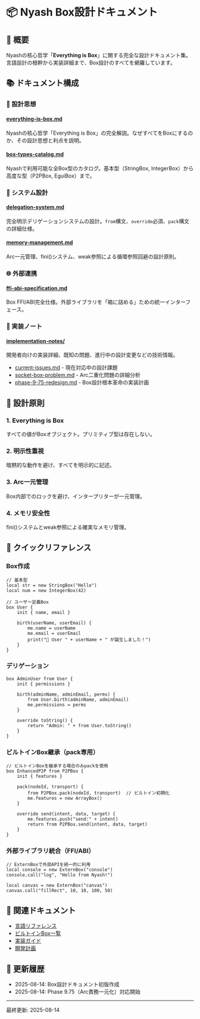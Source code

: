 # 📦 Nyash Box設計ドキュメント

## 🎯 概要

Nyashの核心哲学「**Everything is Box**」に関する完全な設計ドキュメント集。
言語設計の根幹から実装詳細まで、Box設計のすべてを網羅しています。

## 📚 ドキュメント構成

### 🌟 設計思想

#### [everything-is-box.md](everything-is-box.md)
Nyashの核心哲学「Everything is Box」の完全解説。なぜすべてをBoxにするのか、その設計思想と利点を説明。

#### [box-types-catalog.md](box-types-catalog.md)  
Nyashで利用可能な全Box型のカタログ。基本型（StringBox, IntegerBox）から高度な型（P2PBox, EguiBox）まで。

### 🔄 システム設計

#### [delegation-system.md](delegation-system.md)
完全明示デリゲーションシステムの設計。`from`構文、`override`必須、`pack`構文の詳細仕様。

#### [memory-management.md](memory-management.md)
Arc<Mutex>一元管理、fini()システム、weak参照による循環参照回避の設計原則。

### 🌐 外部連携

#### [ffi-abi-specification.md](ffi-abi-specification.md)
Box FFI/ABI完全仕様。外部ライブラリを「箱に詰める」ための統一インターフェース。

### 🔧 実装ノート

#### [implementation-notes/](implementation-notes/)
開発者向けの実装詳細、既知の問題、進行中の設計変更などの技術情報。

- [current-issues.md](implementation-notes/current-issues.md) - 現在対応中の設計課題
- [socket-box-problem.md](implementation-notes/socket-box-problem.md) - Arc<Mutex>二重化問題の詳細分析
- [phase-9-75-redesign.md](implementation-notes/phase-9-75-redesign.md) - Box設計根本革命の実装計画

## 🎨 設計原則

### 1. **Everything is Box**
すべての値がBoxオブジェクト。プリミティブ型は存在しない。

### 2. **明示性重視**
暗黙的な動作を避け、すべてを明示的に記述。

### 3. **Arc<Mutex>一元管理**
Box内部でのロックを避け、インタープリターが一元管理。

### 4. **メモリ安全性**
fini()システムとweak参照による確実なメモリ管理。

## 🚀 クイックリファレンス

### Box作成
```nyash
// 基本型
local str = new StringBox("Hello")
local num = new IntegerBox(42)

// ユーザー定義Box
box User {
    init { name, email }
    
    birth(userName, userEmail) {
        me.name = userName
        me.email = userEmail
        print("🌟 User " + userName + " が誕生しました！")
    }
}
```

### デリゲーション
```nyash
box AdminUser from User {
    init { permissions }
    
    birth(adminName, adminEmail, perms) {
        from User.birth(adminName, adminEmail)
        me.permissions = perms
    }
    
    override toString() {
        return "Admin: " + from User.toString()
    }
}
```

### ビルトインBox継承（pack専用）
```nyash
// ビルトインBoxを継承する場合のみpackを使用
box EnhancedP2P from P2PBox {
    init { features }
    
    pack(nodeId, transport) {
        from P2PBox.pack(nodeId, transport)  // ビルトイン初期化
        me.features = new ArrayBox()
    }
    
    override send(intent, data, target) {
        me.features.push("send:" + intent)
        return from P2PBox.send(intent, data, target)
    }
}
```

### 外部ライブラリ統合（FFI/ABI）
```nyash
// ExternBoxで外部APIを統一的に利用
local console = new ExternBox("console")
console.call("log", "Hello from Nyash!")

local canvas = new ExternBox("canvas")
canvas.call("fillRect", 10, 10, 100, 50)
```

## 📖 関連ドキュメント

- [言語リファレンス](../language-reference.md)
- [ビルトインBox一覧](../builtin-boxes.md)
- [実装ガイド](../../../../CLAUDE.md)
- [開発計画](../../../../予定/native-plan/copilot_issues.txt)

## 🔄 更新履歴

- 2025-08-14: Box設計ドキュメント初版作成
- 2025-08-14: Phase 9.75（Arc<Mutex>責務一元化）対応開始

---

最終更新: 2025-08-14
